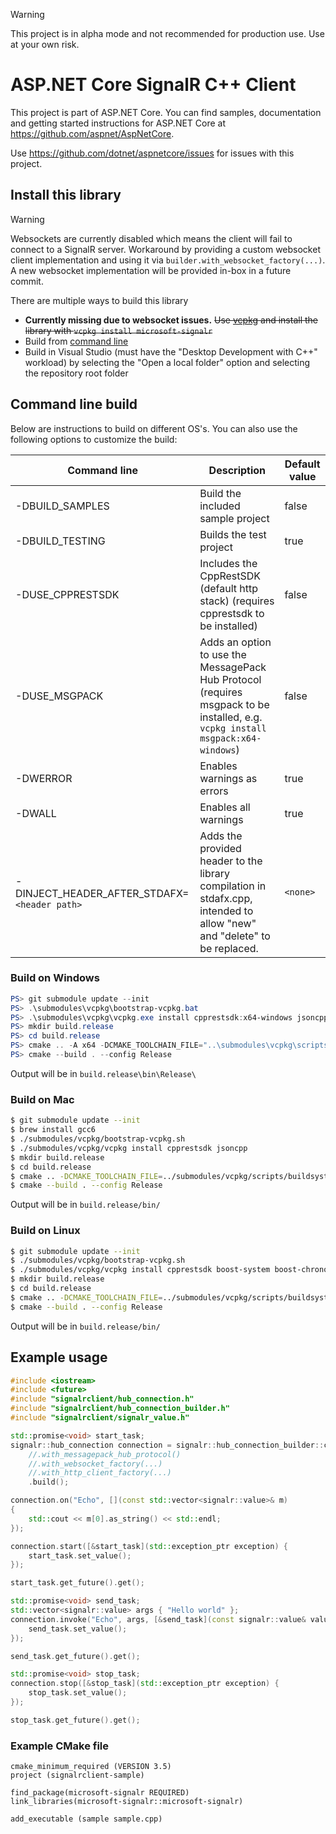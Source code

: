 > [!WARNING]
> This project is in alpha mode and not recommended for production use. Use at your own risk.

# ASP.NET Core SignalR C++ Client

This project is part of ASP.NET Core. You can find samples, documentation and getting started instructions for ASP.NET Core at https://github.com/aspnet/AspNetCore.

Use https://github.com/dotnet/aspnetcore/issues for issues with this project.

## Install this library

> [!WARNING]
> Websockets are currently disabled which means the client will fail to connect to a SignalR server.
> Workaround by providing a custom websocket client implementation and using it via `builder.with_websocket_factory(...)`.
> A new websocket implementation will be provided in-box in a future commit.

There are multiple ways to build this library

* **Currently missing due to websocket issues.** ~~Use [vcpkg](https://github.com/microsoft/vcpkg) and install the library with `vcpkg install microsoft-signalr`~~
* Build from [command line](#command-line-build)
* Build in Visual Studio (must have the "Desktop Development with C++" workload) by selecting the "Open a local folder" option and selecting the repository root folder

## Command line build

Below are instructions to build on different OS's. You can also use the following options to customize the build:

| Command line | Description | Default value |
| --- | --- | --- |
| -DBUILD_SAMPLES | Build the included sample project | false |
| -DBUILD_TESTING | Builds the test project | true |
| -DUSE_CPPRESTSDK | Includes the CppRestSDK (default http stack) (requires cpprestsdk to be installed) | false |
| -DUSE_MSGPACK | Adds an option to use the MessagePack Hub Protocol (requires msgpack to be installed, e.g. `vcpkg install msgpack:x64-windows`) | false |
| -DWERROR | Enables warnings as errors | true |
| -DWALL | Enables all warnings | true |
| -DINJECT_HEADER_AFTER_STDAFX=`<header path>` | Adds the provided header to the library compilation in stdafx.cpp, intended to allow "new" and "delete" to be replaced. | `<none>` |

### Build on Windows ###
```powershell
PS> git submodule update --init
PS> .\submodules\vcpkg\bootstrap-vcpkg.bat
PS> .\submodules\vcpkg\vcpkg.exe install cpprestsdk:x64-windows jsoncpp:x64-windows
PS> mkdir build.release
PS> cd build.release
PS> cmake .. -A x64 -DCMAKE_TOOLCHAIN_FILE="..\submodules\vcpkg\scripts\buildsystems\vcpkg.cmake" -DCMAKE_BUILD_TYPE=Release -DUSE_CPPRESTSDK=true
PS> cmake --build . --config Release
```
Output will be in `build.release\bin\Release\`

### Build on Mac ###
```bash
$ git submodule update --init
$ brew install gcc6
$ ./submodules/vcpkg/bootstrap-vcpkg.sh
$ ./submodules/vcpkg/vcpkg install cpprestsdk jsoncpp
$ mkdir build.release
$ cd build.release
$ cmake .. -DCMAKE_TOOLCHAIN_FILE=../submodules/vcpkg/scripts/buildsystems/vcpkg.cmake -DCMAKE_BUILD_TYPE=Release -DUSE_CPPRESTSDK=true
$ cmake --build . --config Release
```
Output will be in `build.release/bin/`

### Build on Linux ###

```bash
$ git submodule update --init
$ ./submodules/vcpkg/bootstrap-vcpkg.sh
$ ./submodules/vcpkg/vcpkg install cpprestsdk boost-system boost-chrono boost-thread jsoncpp
$ mkdir build.release
$ cd build.release
$ cmake .. -DCMAKE_TOOLCHAIN_FILE=../submodules/vcpkg/scripts/buildsystems/vcpkg.cmake -DCMAKE_BUILD_TYPE=Release -DUSE_CPPRESTSDK=true
$ cmake --build . --config Release
```
Output will be in `build.release/bin/`

## Example usage

```cpp
#include <iostream>
#include <future>
#include "signalrclient/hub_connection.h"
#include "signalrclient/hub_connection_builder.h"
#include "signalrclient/signalr_value.h"

std::promise<void> start_task;
signalr::hub_connection connection = signalr::hub_connection_builder::create("http://localhost:5000/hub")
    //.with_messagepack_hub_protocol()
    //.with_websocket_factory(...)
    //.with_http_client_factory(...)
    .build();

connection.on("Echo", [](const std::vector<signalr::value>& m)
{
    std::cout << m[0].as_string() << std::endl;
});

connection.start([&start_task](std::exception_ptr exception) {
    start_task.set_value();
});

start_task.get_future().get();

std::promise<void> send_task;
std::vector<signalr::value> args { "Hello world" };
connection.invoke("Echo", args, [&send_task](const signalr::value& value, std::exception_ptr exception) {
    send_task.set_value();
});

send_task.get_future().get();

std::promise<void> stop_task;
connection.stop([&stop_task](std::exception_ptr exception) {
    stop_task.set_value();
});

stop_task.get_future().get();
```

### Example CMake file

```
cmake_minimum_required (VERSION 3.5)
project (signalrclient-sample)

find_package(microsoft-signalr REQUIRED)
link_libraries(microsoft-signalr::microsoft-signalr)

add_executable (sample sample.cpp)
```

